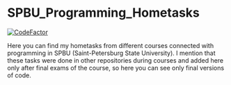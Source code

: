 # SPBU_Programming_Hometasks
[![CodeFactor](https://www.codefactor.io/repository/github/dmiitriyjarosh/spbu_programming_hometasks/badge/master)](https://www.codefactor.io/repository/github/dmiitriyjarosh/spbu_programming_hometasks/overview/master)


Here you can find my hometasks from different courses connected with programming in SPBU (Saint-Petersburg State University). I mention that these tasks were done in other repositories during courses and added here only after final exams of the course, so here you can see only final versions of code.
